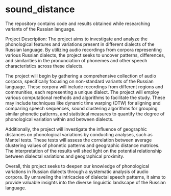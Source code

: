 # sound_distance
The repository contains code and results obtained while researching variants of the Russian language.

Project Description:
The project aims to investigate and analyze the phonological features and variations present in different dialects of the Russian language. By utilizing audio recordings from corpora representing various Russian dialects, the project seeks to uncover patterns, differences, and similarities in the pronunciation of phonemes and other speech characteristics across these dialects.

The project will begin by gathering a comprehensive collection of audio corpora, specifically focusing on non-standard variants of the Russian language. These corpora will include recordings from different regions and communities, each representing a unique dialect. The project will employ various computational methods and algorithms to facilitate the study. These may include techniques like dynamic time warping (DTW) for aligning and comparing speech sequences, sound clustering algorithms for grouping similar phonetic patterns, and statistical measures to quantify the degree of phonological variation within and between dialects.

Additionally, the project will investigate the influence of geographic distances on phonological variations by conducting analyses, such as Mantel tests. These tests will assess the correlation between average clustering values of phonetic patterns and geographic distance matrices. The interpretation of the results will shed light on the potential relationship between dialectal variations and geographical proximity.

Overall, this project seeks to deepen our knowledge of phonological variations in Russian dialects through a systematic analysis of audio corpora. By unraveling the intricacies of dialectal speech patterns, it aims to provide valuable insights into the diverse linguistic landscape of the Russian language.

